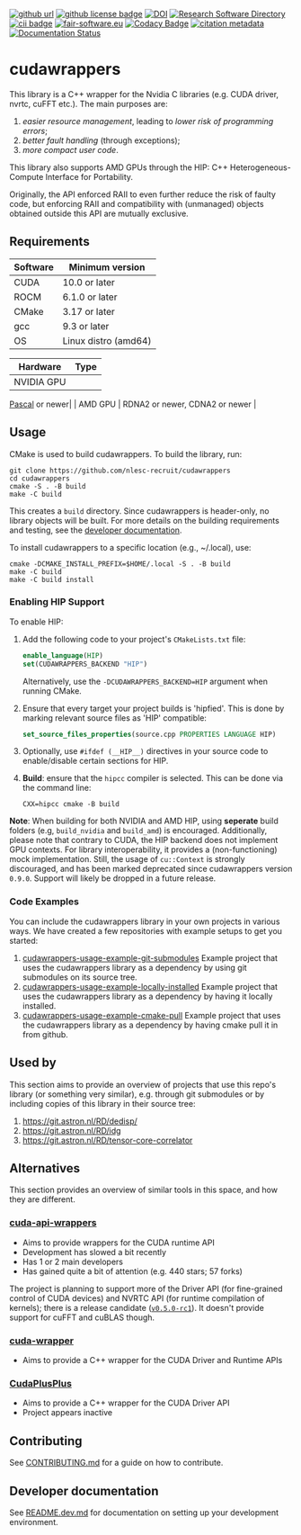 [![github url](https://img.shields.io/badge/github-url-000.svg?logo=github&labelColor=gray&color=blue)](https://github.com/nlesc-recruit/cudawrappers)
[![github license badge](https://img.shields.io/github/license/nlesc-recruit/cudawrappers)](https://github.com/nlesc-recruit/cudawrappers)
[![DOI](https://zenodo.org/badge/424944643.svg)](https://zenodo.org/badge/latestdoi/424944643)
[![Research Software Directory](https://img.shields.io/badge/rsd-cudawrappers-00a3e3.svg)](https://www.research-software.nl/software/cudawrappers)
[![cii badge](https://bestpractices.coreinfrastructure.org/projects/5686/badge)](https://bestpractices.coreinfrastructure.org/projects/5686)
[![fair-software.eu](https://img.shields.io/badge/fair--software.eu-%E2%97%8F%20%20%E2%97%8F%20%20%E2%97%8F%20%20%E2%97%8F%20%20%E2%97%8F-green)](https://fair-software.eu)
[![Codacy Badge](https://app.codacy.com/project/badge/Grade/d38b0338fda24733ab41a64915af8248)](https://app.codacy.com/gh/nlesc-recruit/cudawrappers/dashboard?utm_source=github.com&amp;utm_medium=referral&amp;utm_content=nlesc-recruit/cudawrappers&amp;utm_campaign=Badge_Grade)
[![citation metadata](https://github.com/nlesc-recruit/cudawrappers/actions/workflows/cffconvert.yml/badge.svg)](https://github.com/nlesc-recruit/cudawrappers/actions/workflows/cffconvert.yml)
[![Documentation Status](https://readthedocs.org/projects/cudawrappers/badge)](https://cudawrappers.readthedocs.io/en/latest/)


# cudawrappers

This library is a C++ wrapper for the Nvidia C libraries (e.g. CUDA driver, nvrtc, cuFFT etc.). The main purposes are:

1. _easier resource management_, leading to _lower risk of programming errors_;
2. _better fault handling_ (through exceptions);
3. _more compact user code_.

This library also supports AMD GPUs through the HIP: C++ Heterogeneous-Compute
Interface for Portability.

Originally, the API enforced RAII to even further reduce the risk of faulty code, but enforcing RAII and compatibility with (unmanaged) objects obtained outside this API are mutually exclusive.

## Requirements

| Software    | Minimum version |
| ----------- | ----------- |
| CUDA        | 10.0 or later |
| ROCM        | 6.1.0 or later |
| CMake       | 3.17 or later |
| gcc         | 9.3 or later  |
| OS          | Linux distro (amd64) |

| Hardware    | Type |
| ----------- | ----------- |
| NVIDIA GPU  |
[Pascal](https://www.nvidia.com/en-in/geforce/products/10series/architecture/)
or newer|
| AMD GPU     | RDNA2 or newer, CDNA2 or newer |



## Usage

CMake is used to build cudawrappers. To build the library, run:

```shell
git clone https://github.com/nlesc-recruit/cudawrappers
cd cudawrappers
cmake -S . -B build
make -C build
```

This creates a `build` directory. Since cudawrappers is header-only, no library objects will be built.
For more details on the building requirements and testing, see the [developer documentation](README.dev.md).

To install cudawrappers to a specific location (e.g., ~/.local), use:
```shell
cmake -DCMAKE_INSTALL_PREFIX=$HOME/.local -S . -B build
make -C build
make -C build install
```

### Enabling HIP Support

To enable HIP:

1. Add the following code to your project's `CMakeLists.txt` file:

    ```cmake
    enable_language(HIP)
    set(CUDAWRAPPERS_BACKEND "HIP")
    ```

    Alternatively, use the `-DCUDAWRAPPERS_BACKEND=HIP` argument when running CMake.

2. Ensure that every target your project builds is 'hipfied'.
    This is done by marking relevant source files as 'HIP' compatible:

    ```cmake
    set_source_files_properties(source.cpp PROPERTIES LANGUAGE HIP)
    ```

3. Optionally, use `#ifdef (__HIP__)` directives in your source code to enable/disable certain sections for HIP.

4. **Build**: ensure that the `hipcc` compiler is selected.
    This can be done via the command line:

    ```shell
    CXX=hipcc cmake -B build
    ```

**Note**: When building for both NVIDIA and AMD HIP,
using **seperate** build folders (e.g, `build_nvidia` and `build_amd`) is encouraged.
Additionally, please note that contrary to CUDA, the HIP backend does not implement GPU contexts. For library interoperability, it provides a (non-functioning) mock implementation.
Still, the usage of `cu::Context` is strongly discouraged, and has been marked deprecated since cudawrappers version `0.9.0`. Support will likely be dropped in a future release.
### Code Examples

You can include the cudawrappers library in your own projects in various ways.
We have created a few repositories with example setups to get you started:

1. [cudawrappers-usage-example-git-submodules](https://github.com/nlesc-recruit/cudawrappers-usage-example-git-submodules) Example project that uses the cudawrappers library as a dependency by using git submodules on its source tree.
1. [cudawrappers-usage-example-locally-installed](https://github.com/nlesc-recruit/cudawrappers-usage-example-locally-installed) Example project that uses the cudawrappers library as a dependency by having it locally installed.
1. [cudawrappers-usage-example-cmake-pull](https://github.com/nlesc-recruit/cudawrappers-usage-example-cmake-pull) Example project that uses the cudawrappers library as a dependency by having cmake pull it in from github.

## Used by

This section aims to provide an overview of projects that use this repo's library (or something very similar), e.g. through git submodules or by including copies of this library in their source tree:

1. https://git.astron.nl/RD/dedisp/
1. https://git.astron.nl/RD/idg
1. https://git.astron.nl/RD/tensor-core-correlator

## Alternatives

This section provides an overview of similar tools in this space, and how they are different.

### [cuda-api-wrappers](https://github.com/eyalroz/cuda-api-wrappers)

- Aims to provide wrappers for the CUDA runtime API
- Development has slowed a bit recently
- Has 1 or 2 main developers
- Has gained quite a bit of attention (e.g. 440 stars; 57 forks)

The project is planning to support more of the Driver API (for fine-grained control of CUDA devices) and NVRTC API (for runtime compilation of kernels); there is a release candidate ([`v0.5.0-rc1`](https://github.com/eyalroz/cuda-api-wrappers/tree/v0.5.0-rc1)). It doesn't provide support for cuFFT and cuBLAS though.

### [cuda-wrapper](https://github.com/halmd-org/cuda-wrapper)

- Aims to provide a C++ wrapper for the CUDA Driver and Runtime APIs

### [CudaPlusPlus](https://github.com/apardyl/cudaplusplus)

- Aims to provide a C++ wrapper for the CUDA Driver API
- Project appears inactive

## Contributing

See [CONTRIBUTING.md](https://github.com/nlesc-recruit/cudawrappers/blob/main/CONTRIBUTING.md) for a guide on how to contribute.

## Developer documentation

See [README.dev.md](https://github.com/nlesc-recruit/cudawrappers/blob/main/README.dev.md) for documentation on setting up your development environment.
